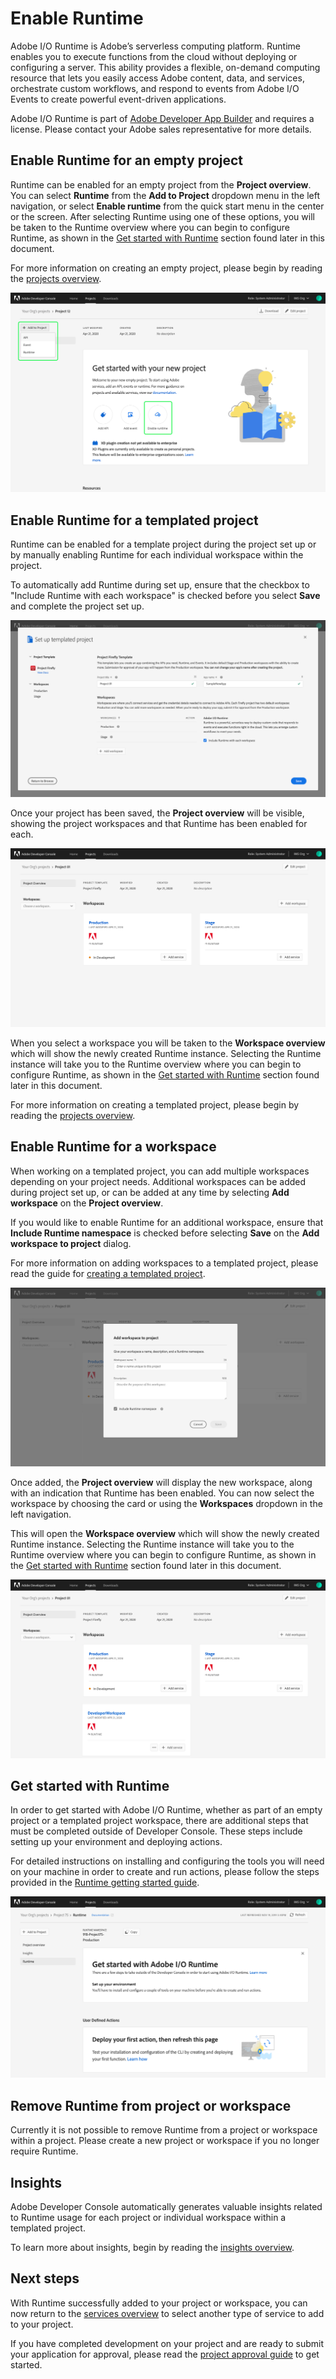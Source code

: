 # Enable Runtime

Adobe I/O Runtime is Adobe’s serverless computing platform. Runtime enables you to execute functions from the cloud without deploying or configuring a server. This ability provides a flexible, on-demand computing resource that lets you easily access Adobe content, data, and services, orchestrate custom workflows, and respond to events from Adobe I/O Events to create powerful event-driven applications.

<InlineAlert slots="text"/>

Adobe I/O Runtime is part of [Adobe Developer App Builder](https://helpx.adobe.com/legal/product-descriptions/adobe-developer-app-builder.html) and requires a license. Please contact your Adobe sales representative for more details.

## Enable Runtime for an empty project

Runtime can be enabled for an empty project from the **Project overview**. You can select **Runtime** from the **Add to Project** dropdown menu in the left navigation, or select **Enable runtime** from the quick start menu in the center or the screen. After selecting Runtime using one of these options, you will be taken to the Runtime overview where you can begin to configure Runtime, as shown in the [Get started with Runtime](#get-started-with-runtime) section found later in this document.

For more information on creating an empty project, please begin by reading the [projects overview](../projects/index.md).

![](../../images/runtime-empty-project.png)

## Enable Runtime for a templated project

Runtime can be enabled for a template project during the project set up or by manually enabling Runtime for each individual workspace within the project. 

To automatically add Runtime during set up, ensure that the checkbox to "Include Runtime with each workspace" is checked before you select **Save** and complete the project set up.

![](../../images/set-up-templated-project.png)

Once your project has been saved, the **Project overview** will be visible, showing the project workspaces and that Runtime has been enabled for each. 

![](../../images/runtime-workspaces.png)

When you select a workspace you will be taken to the **Workspace overview** which will show the newly created Runtime instance. Selecting the Runtime instance will take you to the Runtime overview where you can begin to configure Runtime, as shown in the [Get started with Runtime](#get-started-with-runtime) section found later in this document.

For more information on creating a templated project, please begin by reading the [projects overview](../projects/index.md).

## Enable Runtime for a workspace

When working on a templated project, you can add multiple workspaces depending on your project needs. Additional workspaces can be added during project set up, or can be added at any time by selecting **Add workspace** on the **Project overview**.

If you would like to enable Runtime for an additional workspace, ensure that **Include Runtime namespace** is checked before selecting **Save** on the **Add workspace to project** dialog.

For more information on adding workspaces to a templated project, please read the guide for [creating a templated project](../projects/projects-template.md).

![](../../images/runtime-add-workspace.png)

Once added, the **Project overview** will display the new workspace, along with an indication that Runtime has been enabled. You can now select the workspace by choosing the card or using the **Workspaces** dropdown in the left navigation. 

This will open the **Workspace overview** which will show the newly created Runtime instance. Selecting the Runtime instance will take you to the Runtime overview where you can begin to configure Runtime, as shown in the [Get started with Runtime](#get-started-with-runtime) section found later in this document.

![](../../images/runtime-new-workspace.png)

## Get started with Runtime

In order to get started with Adobe I/O Runtime, whether as part of an empty project or a templated project workspace, there are additional steps that must be completed outside of Developer Console. These steps include setting up your environment and deploying actions.

For detailed instructions on installing and configuring the tools you will need on your machine in order to create and run actions, please follow the steps provided in the [Runtime getting started guide](https://www.adobe.com/go/devs_Runtime_get_started).

![](../../images/runtime-get-started.png)

## Remove Runtime from project or workspace

Currently it is not possible to remove Runtime from a project or workspace within a project. Please create a new project or workspace if you no longer require Runtime.

## Insights

Adobe Developer Console automatically generates valuable insights related to Runtime usage for each project or individual workspace within a templated project.

To learn more about insights, begin by reading the [insights overview](../insights.md).

## Next steps

With Runtime successfully added to your project or workspace, you can now return to the [services overview](index.md) to select another type of service to add to your project.

If you have completed development on your project and are ready to submit your application for approval, please read the [project approval guide](../projects/approval.md) to get started.
